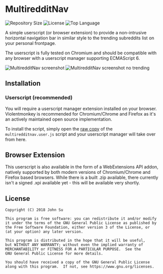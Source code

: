 # MultiredditNav
![Repository Size](https://img.shields.io/github/repo-size/JSN190/MultiredditNav.svg?t&style=flat-square)
![License](https://img.shields.io/github/license/JSN190/MultiredditNav.svg?&style=flat-square)
![Top Language](https://img.shields.io/github/languages/top/JSN190/MultiredditNav.svg?&style=flat-square)

A simple userscript (or browser extension) to provide a non-intrusive horizontal 
navigation bar in similar style to the trending subreddits list on your personal frontpage.

The userscript is fully tested on Chromium and should be compatible with any browser with a 
userscript manager supporting ECMAScript 6.

![MultiredditNav screenshot](https://i.imgur.com/22KQoe2.png)
![MultiredditNav screenshot no trending](https://i.imgur.com/xhTxM6q.png)

## Installation
### Userscript (recommended)
You will require a userscript manager extension installed on your browser. 
Violentmonkey is recommended for Chromium/Chrome and Firefox as it's an actively 
maintained open source implementation.

To install the script, simply open the [raw copy](https://raw.githubusercontent.com/JSN190/MultiredditNav/master/build/userscript/multiredditnav.user.js) of the `multiredditnav.user.js` script and your userscript manager will take over from here.

## Browser Extension

This userscript is also available in the form of a WebExtensions API addon, natively supported by both
modern versions of Chromium/Chrome and Firefox based browsers. While there is a built .zip available, there
currently isn't a signed .xpi available yet - this will be available very shortly.

## License
```
Copyright (C) 2018 John Su

This program is free software: you can redistribute it and/or modify
it under the terms of the GNU General Public License as published by
the Free Software Foundation, either version 3 of the License, or
(at your option) any later version.

This program is distributed in the hope that it will be useful,
but WITHOUT ANY WARRANTY; without even the implied warranty of
MERCHANTABILITY or FITNESS FOR A PARTICULAR PURPOSE.  See the
GNU General Public License for more details.

You should have received a copy of the GNU General Public License
along with this program.  If not, see https://www.gnu.org/licenses.
```
